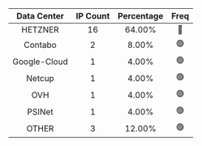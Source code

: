 | Data Center | IP Count | Percentage | Freq |
|:------------:|:--------:|:-----------:|:-----:|
| HETZNER | 16 | 64.00% | 🔴 |
| Contabo | 2 | 8.00% | 🟢 |
| Google-Cloud | 1 | 4.00% | 🟢 |
| Netcup | 1 | 4.00% | 🟢 |
| OVH | 1 | 4.00% | 🟢 |
| PSINet | 1 | 4.00% | 🟢 |
| OTHER | 3 | 12.00% | 🟢 |
